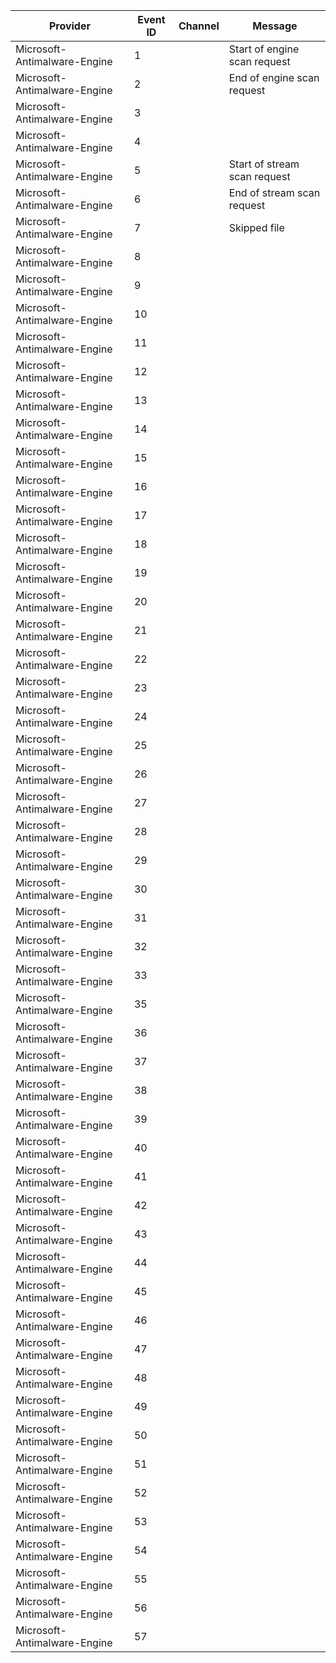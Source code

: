 Provider                      |  Event ID  |  Channel  |  Message
------------------------------|------------|-----------|------------------------------
Microsoft-Antimalware-Engine  |  1         |           |  Start of engine scan request
Microsoft-Antimalware-Engine  |  2         |           |  End of engine scan request
Microsoft-Antimalware-Engine  |  3         |           |
Microsoft-Antimalware-Engine  |  4         |           |
Microsoft-Antimalware-Engine  |  5         |           |  Start of stream scan request
Microsoft-Antimalware-Engine  |  6         |           |  End of stream scan request
Microsoft-Antimalware-Engine  |  7         |           |  Skipped file
Microsoft-Antimalware-Engine  |  8         |           |
Microsoft-Antimalware-Engine  |  9         |           |
Microsoft-Antimalware-Engine  |  10        |           |
Microsoft-Antimalware-Engine  |  11        |           |
Microsoft-Antimalware-Engine  |  12        |           |
Microsoft-Antimalware-Engine  |  13        |           |
Microsoft-Antimalware-Engine  |  14        |           |
Microsoft-Antimalware-Engine  |  15        |           |
Microsoft-Antimalware-Engine  |  16        |           |
Microsoft-Antimalware-Engine  |  17        |           |
Microsoft-Antimalware-Engine  |  18        |           |
Microsoft-Antimalware-Engine  |  19        |           |
Microsoft-Antimalware-Engine  |  20        |           |
Microsoft-Antimalware-Engine  |  21        |           |
Microsoft-Antimalware-Engine  |  22        |           |
Microsoft-Antimalware-Engine  |  23        |           |
Microsoft-Antimalware-Engine  |  24        |           |
Microsoft-Antimalware-Engine  |  25        |           |
Microsoft-Antimalware-Engine  |  26        |           |
Microsoft-Antimalware-Engine  |  27        |           |
Microsoft-Antimalware-Engine  |  28        |           |
Microsoft-Antimalware-Engine  |  29        |           |
Microsoft-Antimalware-Engine  |  30        |           |
Microsoft-Antimalware-Engine  |  31        |           |
Microsoft-Antimalware-Engine  |  32        |           |
Microsoft-Antimalware-Engine  |  33        |           |
Microsoft-Antimalware-Engine  |  35        |           |
Microsoft-Antimalware-Engine  |  36        |           |
Microsoft-Antimalware-Engine  |  37        |           |
Microsoft-Antimalware-Engine  |  38        |           |
Microsoft-Antimalware-Engine  |  39        |           |
Microsoft-Antimalware-Engine  |  40        |           |
Microsoft-Antimalware-Engine  |  41        |           |
Microsoft-Antimalware-Engine  |  42        |           |
Microsoft-Antimalware-Engine  |  43        |           |
Microsoft-Antimalware-Engine  |  44        |           |
Microsoft-Antimalware-Engine  |  45        |           |
Microsoft-Antimalware-Engine  |  46        |           |
Microsoft-Antimalware-Engine  |  47        |           |
Microsoft-Antimalware-Engine  |  48        |           |
Microsoft-Antimalware-Engine  |  49        |           |
Microsoft-Antimalware-Engine  |  50        |           |
Microsoft-Antimalware-Engine  |  51        |           |
Microsoft-Antimalware-Engine  |  52        |           |
Microsoft-Antimalware-Engine  |  53        |           |
Microsoft-Antimalware-Engine  |  54        |           |
Microsoft-Antimalware-Engine  |  55        |           |
Microsoft-Antimalware-Engine  |  56        |           |
Microsoft-Antimalware-Engine  |  57        |           |
